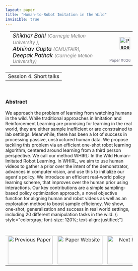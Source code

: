 ```yaml
---
layout: paper
title: "Human-to-Robot Imitation in the Wild"
invisible: true
---
```

<head>
<style>
* {
  box-sizing: border-box;
}

#myInput {
  background-position: 10px 10px;
  background-repeat: no-repeat;
  width: 100%;
  font-size: 100%;
  padding: 12px 20px 12px 40px;
  border: 1px solid #ddd;
  margin-bottom: 12px;
}

#myTable, #myTableA {
  border-collapse: collapse;
  width: 100%;
  border: 1px solid #ddd;
  font-size: 100%;
}

#myTable th, #myTable td, #myTableA th, #myTableA td {
  text-align: left;
  padding: 12px;
}

#myTable tr, #myTableA tr {
  border-bottom: 1px solid #ddd;
}

#myTable tr.header, #myTable tr:hover, #myTableA tr.header, #myTableA tr:hover {
  background-color: #f1f1f1;
}


#eventcounter1 a {
    font-size: 12px;
    color: #ffffff;
    display: block;
}

#eventcounter1 a:hover {
    text-decoration: none;
}

#eventcounter2 a {
    font-size: 12px;
    color: #ffffff;
    display: block;
}

#eventcounter2 a:hover {
    text-decoration: none;
}

</style>
</head>

<table width = "95%" style="padding-left: 15px; margin-left: auto; margin-right: 10px;">
<tr><td style = "vertical-align: top; padding-right: 25px;" rowspan="2">
<span style="color:black; font-size: 110%;"><i>
Shikhar Bahl <span style="color:gray; font-size: 85%">(Carnegie Mellon University )</span><span style="color:gray; font-size: 100%">,</span><br>
Abhinav Gupta <span style="color:gray; font-size: 85%">(CMU/FAIR)</span><span style="color:gray; font-size: 100%">,</span><br>
Deepak Pathak <span style="color:gray; font-size: 85%">(Carnegie Mellon University)</span>
</i></span>
</td>

<td style="text-align: right;"><a href="http://www.roboticsproceedings.org/rss18/p026.pdf"><img src="{{ site.baseurl }}/images/paper_link.png" alt="Paper Website" width = "33"  height = "40"/></a><br></td>
</tr>
<tr>
<td style="color:#777789; text-align:right; font-size: 75%; margin-right:10px;">Paper&nbsp;#026</td>
</tr>
</table>

<table width="80%" style="margin-top: 20px; margin-left: auto; margin-right: auto;">
  <tr>
    <td style="text-align:center;">Session 4. Short talks</td>
  </tr>
</table>
<br>


### Abstract
We approach the problem of learning from watching humans in the wild. While traditional approaches in Imitation and Reinforcement Learning are promising for learning in the real world, they are either sample inefficient or are constrained to lab settings. Meanwhile, there has been a lot of success in processing passive, unstructured human data. We propose tackling this problem via an efficient one-shot robot learning algorithm, centered around learning from a third person perspective. We call our method WHIRL: In the Wild Human-Imitated Robot Learning. In WHIRL, we aim to use human videos to gather a prior over the intent of the demonstrator, advances in computer vision, and use this to initialize our agent's policy. We introduce an efficient real-world policy learning scheme, that improves over the human prior using interactions. Our key contributions are a simple sampling-based policy optimization approach, a novel objective function for aligning human and robot videos as well as an exploration method to boost sample efficiency. We show, one-shot, generalization and success in real world settings, including 20 different manipulation tasks in the wild. 
{: style="color:gray; font-size: 120%; text-align: justified;"}


<table width="100%" style="margin-top:40px;">
<tr>
    <td style="width: 30%; text-align: center;"><a href="{{ site.baseurl }}/program/papers/025/">
<img src="{{ site.baseurl }}/images/previous_paper_icon.png"
       alt="Previous Paper" width = "142"  height = "90"/> 
</a> </td>
<td style="text-align: center;"><a href="{{ site.baseurl }}/program/papers">
<img src="{{ site.baseurl }}/images/overview_icon.png"
       alt="Paper Website" width = "142"  height = "90"/> 
</a> </td>
    <td style="width: 30%; text-align: center;"><a href="{{ site.baseurl }}/program/papers/027/">
    <img src="{{ site.baseurl }}/images/next_paper_icon.png"
        alt="Next Paper" width = "142"  height = "90"/>
    </a></td>
</tr>
</table>
